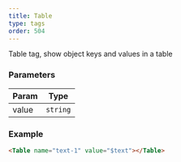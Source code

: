 ```yaml
---
title: Table
type: tags
order: 504
---
```


Table tag, show object keys and values in a table

### Parameters

| Param | Type |
| --- | --- |
| value | <code>string</code> | 

### Example
```html
<Table name="text-1" value="$text"></Table>
```
